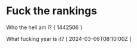 # Fuck the rankings

Who the hell am I?
{ 1442506 }

What fucking year is it?
[ 2024-03-06T08:10:00Z ]
